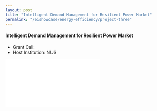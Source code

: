 ```yaml
---
layout: post
title: "Intelligent Demand Management for Resilient Power Market"
permalink: "/eishowcase/energy-efficiency/project-three"
---
```

#### Intelligent Demand Management for Resilient Power Market
* Grant Call: 
* Host Institution: NUS

<div class="showcase-embed-container">
	<embed type="application/pdf" src="/images/showcase/energy_efficiency_03.pdf#view=FitH">
</div>